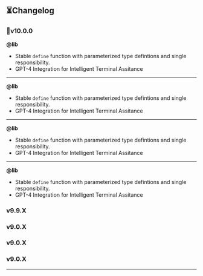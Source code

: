 <h2>⏳Changelog</h2>

### 🎉v10.0.0

**@lib**
* Stable `define` function with parameterized type defintions and single responsibility.
* GPT-4 Integration for Intelligent Terminal Assitance
---
**@lib**
* Stable `define` function with parameterized type defintions and single responsibility.
* GPT-4 Integration for Intelligent Terminal Assitance

---
**@lib**
* Stable `define` function with parameterized type defintions and single responsibility.
* GPT-4 Integration for Intelligent Terminal Assitance

---
**@lib**
* Stable `define` function with parameterized type defintions and single responsibility.
* GPT-4 Integration for Intelligent Terminal Assitance


### v9.9.X

### v9.0.X

### v9.0.X

### v9.0.X

---
